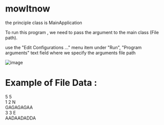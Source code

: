 # mowItnow

the principle class is MainApplication

To run this program , we need to pass the argument to the main class (File path).

use the "Edit Configurations …" menu item under "Run", "Program arguments" text field where we specify the arguments file path

![image](https://user-images.githubusercontent.com/7011692/173960671-85cbf27b-d145-46f6-ae3c-49dfd1cf1f25.png)


 # Example of File Data :
 
 5 5 <br>
1 2 N <br>
GAGAGAGAA <br>
3 3 E <br>
AADAADADDA <br>
